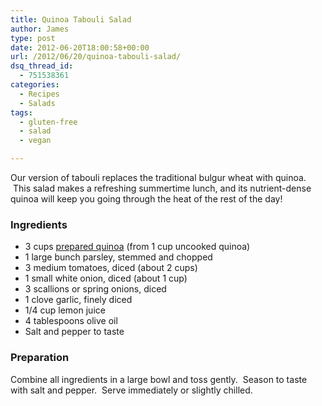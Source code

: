 ```yaml
---
title: Quinoa Tabouli Salad
author: James
type: post
date: 2012-06-20T18:00:58+00:00
url: /2012/06/20/quinoa-tabouli-salad/
dsq_thread_id:
  - 751538361
categories:
  - Recipes
  - Salads
tags:
  - gluten-free
  - salad
  - vegan

---
```

Our version of tabouli replaces the traditional bulgur wheat with quinoa.  This salad makes a refreshing summertime lunch, and its nutrient-dense quinoa will keep you going through the heat of the rest of the day!

### Ingredients

  * 3 cups [prepared quinoa][1] (from 1 cup uncooked quinoa)
  * 1 large bunch parsley, stemmed and chopped
  * 3 medium tomatoes, diced (about 2 cups)
  * 1 small white onion, diced (about 1 cup)
  * 3 scallions or spring onions, diced
  * 1 clove garlic, finely diced
  * 1/4 cup lemon juice
  * 4 tablespoons olive oil
  * Salt and pepper to taste

### Preparation

Combine all ingredients in a large bowl and toss gently.  Season to taste with salt and pepper.  Serve immediately or slightly chilled.

 [1]: http://kitchen.coseppi.com/2012/03/quinoa/ "Quinoa"